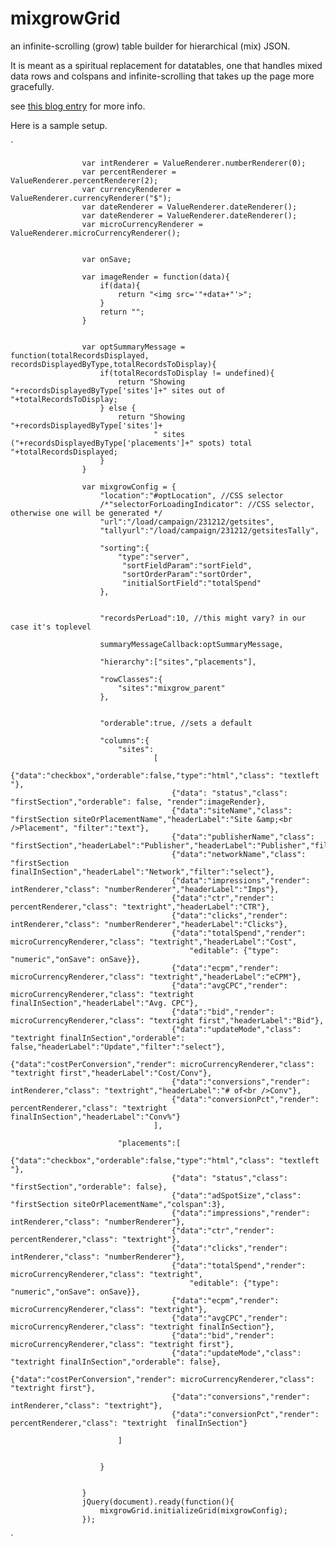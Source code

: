 mixgrowGrid
===========

an infinite-scrolling (grow) table builder for hierarchical (mix) JSON.

It is meant as a spiritual replacement for datatables, one that handles mixed
data rows and colspans and infinite-scrolling that takes up the page more gracefully.

see [this blog entry](http://kirkdev.blogspot.com/2014/04/cheap-infinite-scroll-in-jquery.html) for more info.

Here is a sample setup.

`

                    var intRenderer = ValueRenderer.numberRenderer(0);
                    var percentRenderer = ValueRenderer.percentRenderer(2);
                    var currencyRenderer = ValueRenderer.currencyRenderer("$");
                    var dateRenderer = ValueRenderer.dateRenderer();
                    var dateRenderer = ValueRenderer.dateRenderer();
                    var microCurrencyRenderer =  ValueRenderer.microCurrencyRenderer();


                    var onSave;

                    var imageRender = function(data){
                        if(data){
                            return "<img src='"+data+"'>";
                        }
                        return "";
                    }


                    var optSummaryMessage = function(totalRecordsDisplayed, recordsDisplayedByType,totalRecordsToDisplay){
                        if(totalRecordsToDisplay != undefined){
                            return "Showing "+recordsDisplayedByType['sites']+" sites out of "+totalRecordsToDisplay;
                        } else {
                            return "Showing "+recordsDisplayedByType['sites']+
                                    " sites ("+recordsDisplayedByType['placements']+" spots) total "+totalRecordsDisplayed;
                        }
                    }

                    var mixgrowConfig = {
                        "location":"#optLocation", //CSS selector
                        /*"selectorForLoadingIndicator": //CSS selector, otherwise one will be generated */
                        "url":"/load/campaign/231212/getsites",
                        "tallyurl":"/load/campaign/231212/getsitesTally",

                        "sorting":{
                            "type":"server",
                             "sortFieldParam":"sortField",
                             "sortOrderParam":"sortOrder",
                             "initialSortField":"totalSpend"
                        },


                        "recordsPerLoad":10, //this might vary? in our case it's toplevel

                        summaryMessageCallback:optSummaryMessage,

                        "hierarchy":["sites","placements"],

                        "rowClasses":{
                            "sites":"mixgrow_parent"
                        },


                        "orderable":true, //sets a default

                        "columns":{
                            "sites":
                                    [
                                        {"data":"checkbox","orderable":false,"type":"html","class": "textleft "},
                                        {"data": "status","class": "firstSection","orderable": false, "render":imageRender},
                                        {"data":"siteName","class": "firstSection siteOrPlacementName","headerLabel":"Site &amp;<br />Placement", "filter":"text"},
                                        {"data":"publisherName","class": "firstSection","headerLabel":"Publisher","headerLabel":"Publisher","filter":"text"},
                                        {"data":"networkName","class": "firstSection finalInSection","headerLabel":"Network","filter":"select"},
                                        {"data":"impressions","render": intRenderer,"class": "numberRenderer","headerLabel":"Imps"},
                                        {"data":"ctr","render": percentRenderer,"class": "textright","headerLabel":"CTR"},
                                        {"data":"clicks","render": intRenderer,"class": "numberRenderer","headerLabel":"Clicks"},
                                        {"data":"totalSpend","render": microCurrencyRenderer,"class": "textright","headerLabel":"Cost",
                                            "editable": {"type": "numeric","onSave": onSave}},
                                        {"data":"ecpm","render": microCurrencyRenderer,"class": "textright","headerLabel":"eCPM"},
                                        {"data":"avgCPC","render": microCurrencyRenderer,"class": "textright finalInSection","headerLabel":"Avg. CPC"},
                                        {"data":"bid","render": microCurrencyRenderer,"class": "textright first","headerLabel":"Bid"},
                                        {"data":"updateMode","class": "textright finalInSection","orderable": false,"headerLabel":"Update","filter":"select"},
                                        {"data":"costPerConversion","render": microCurrencyRenderer,"class": "textright first","headerLabel":"Cost/Conv"},
                                        {"data":"conversions","render": intRenderer,"class": "textright","headerLabel":"# of<br />Conv"},
                                        {"data":"conversionPct","render": percentRenderer,"class": "textright  finalInSection","headerLabel":"Conv%"}
                                    ],

                            "placements":[
                                        {"data":"checkbox","orderable":false,"type":"html","class": "textleft "},
                                        {"data": "status","class": "firstSection","orderable": false},
                                        {"data":"adSpotSize","class": "firstSection siteOrPlacementName","colspan":3},
                                        {"data":"impressions","render": intRenderer,"class": "numberRenderer"},
                                        {"data":"ctr","render": percentRenderer,"class": "textright"},
                                        {"data":"clicks","render": intRenderer,"class": "numberRenderer"},
                                        {"data":"totalSpend","render": microCurrencyRenderer,"class": "textright",
                                            "editable": {"type": "numeric","onSave": onSave}},
                                        {"data":"ecpm","render": microCurrencyRenderer,"class": "textright"},
                                        {"data":"avgCPC","render": microCurrencyRenderer,"class": "textright finalInSection"},
                                        {"data":"bid","render": microCurrencyRenderer,"class": "textright first"},
                                        {"data":"updateMode","class": "textright finalInSection","orderable": false},
                                        {"data":"costPerConversion","render": microCurrencyRenderer,"class": "textright first"},
                                        {"data":"conversions","render": intRenderer,"class": "textright"},
                                        {"data":"conversionPct","render": percentRenderer,"class": "textright  finalInSection"}

                            ]


                        }


                    }
                    jQuery(document).ready(function(){
                        mixgrowGrid.initializeGrid(mixgrowConfig);
                    });


`